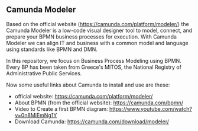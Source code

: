 ## Camunda Modeler
Based on the official website (https://camunda.com/platform/modeler/) the Camunda Modeler is a low-code visual designer tool to model, connect, and prepare your BPMN business processes for execution. With Camunda Modeler we can align IT and business with a common model and language using standards like BPMN and DMN.

In this repository, we focus on Business Process Modeling using  BPMN. Every BP has been taken from Greece's MITOS, the National Registry of Administrative Public Services. 

Now some useful links about Camunda to install and use are these:
- official website: https://camunda.com/platform/modeler/ 
- About BPMN (from the official website): https://camunda.com/bpmn/
- Video to Create a first BPMN diagram: https://www.youtube.com/watch?v=0n8MiEmNg1Y
- Download Camunda: https://camunda.com/download/modeler/
 
